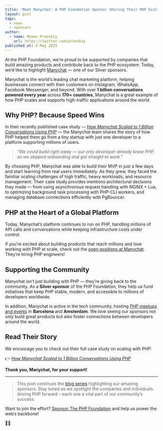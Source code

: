 ```yaml
---
title: 'Meet Manychat: A PHP Foundation Sponsor Sharing Their PHP Scaling Journey'
layout: post
tags:
  - news
  - sponsors
author:
  - name: Roman Pronskiy
    url: https://twitter.com/pronskiy
published_at: 9 May 2025
---
```


At the PHP Foundation, we’re proud to be supported by companies that build amazing products and contribute back to the PHP ecosystem. Today, we’d like to highlight [Manychat](https://manychat.com/) — one of our Silver sponsors.

Manychat is the world’s leading chat marketing platform, helping businesses connect with their customers on Instagram, WhatsApp, Facebook Messenger, and beyond. With over **1 billion conversations powered every year** across **170+ countries**, Manychat is a great example of how PHP scales and supports high-traffic applications around the world.

## Why PHP? Because Speed Wins

In their recently published case study — _[How Manychat Scaled to 1 Billion Conversations Using PHP](https://medium.com/manychat-engineering/how-manychat-scaled-to-1-billion-conversations-using-php-a-startups-guide-to-smart-tech-choices-781c74f16f23)_ — the Manychat team shares the story of how PHP helped them go from a tiny startup with just one developer to a platform supporting millions of users.

> _“We could build right away — our only developer already knew PHP, so we skipped onboarding and got straight to work.”_

By choosing PHP, Manychat was able to build their MVP in just a few days and start learning from real users immediately. As they grew, they faced the familiar scaling challenges of high traffic, heavy workloads, and resource management. Their case study provides mentions architectural decisions they made — from using asynchronous request handling with NGINX + Lua, to optimizing background task processing with PHP-CLI workers, and managing database connections efficiently with PgBouncer.

## PHP at the Heart of a Global Platform

Today, Manychat’s platform continues to run on PHP, handling millions of API calls and conversations while keeping infrastructure costs under control.

If you’re excited about building products that reach millions and love working with PHP at scale, check out the [open positions at Manychat](https://careers.manychat.com/positions). They’re hiring PHP engineers!

## Supporting the Community

Manychat isn’t just building with PHP — they’re giving back to the community. As a **Silver sponsor** of the PHP Foundation, they help us fund initiatives that keep PHP stable, modern, and accessible to millions of developers worldwide.

In addition, Manychat is active in the tech community, hosting [PHP meetups and events](https://www.eventbrite.com/o/manychat-46565622503) in **Barcelona** and **Amsterdam**. We love seeing our sponsors not only build great products but also foster connections between developers around the world.

## Read Their Story

We encourage you to check out their full case study on scaling with PHP:

👉 _[How Manychat Scaled to 1 Billion Conversations Using PHP](https://medium.com/manychat-engineering/how-manychat-scaled-to-1-billion-conversations-using-php-a-startups-guide-to-smart-tech-choices-781c74f16f23)_


**Thank you, Manychat, for your support!**

---

> This post continues the [blog series](https://thephp.foundation/blog/tag/sponsors/) highlighting our amazing sponsors. Stay tuned as we spotlight the companies and individuals driving PHP forward – each one a vital part of our community’s success.

Want to join the effort? [Sponsor The PHP Foundation](https://thephp.foundation/sponsor/) and help us power the web’s backbone!

🐘💜


